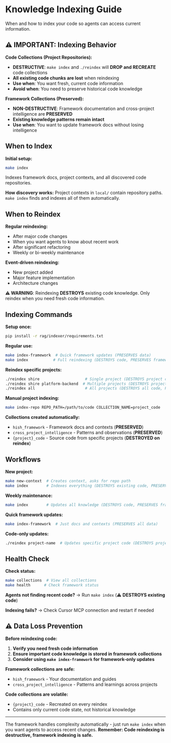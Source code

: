 # Knowledge Indexing Guide

When and how to index your code so agents can access current information.

## ⚠️ **IMPORTANT: Indexing Behavior**

**Code Collections (Project Repositories):**
- **DESTRUCTIVE**: `make index` and `./reindex` will **DROP and RECREATE** code collections
- **All existing code chunks are lost** when reindexing
- **Use when**: You want fresh, current code information
- **Avoid when**: You need to preserve historical code knowledge

**Framework Collections (Preserved):**
- **NON-DESTRUCTIVE**: Framework documentation and cross-project intelligence are **PRESERVED**
- **Existing knowledge patterns remain intact**
- **Use when**: You want to update framework docs without losing intelligence

## When to Index

**Initial setup:**
```bash
make index
```

Indexes framework docs, project contexts, and all discovered code repositories.

**How discovery works:** Project contexts in `local/` contain repository paths. `make index` finds and indexes all of them automatically.

## When to Reindex

**Regular reindexing:**
- After major code changes
- When you want agents to know about recent work
- After significant refactoring
- Weekly or bi-weekly maintenance

**Event-driven reindexing:**
- New project added
- Major feature implementation
- Architecture changes

**⚠️ WARNING**: Reindexing **DESTROYS** existing code knowledge. Only reindex when you need fresh code information.

## Indexing Commands

**Setup once:**
```bash
pip install -r rag/indexer/requirements.txt
```

**Regular use:**
```bash
make index-framework  # Quick framework updates (PRESERVES data)
make index           # Full reindexing (DESTROYS code, PRESERVES framework)
```

**Reindex specific projects:**
```bash
./reindex shire                    # Single project (DESTROYS project code)
./reindex shire platform-backend  # Multiple projects (DESTROYS project code)
./reindex all                      # All projects (DESTROYS all code, PRESERVES framework)
```

**Manual project indexing:**
```bash
make index-repo REPO_PATH=/path/to/code COLLECTION_NAME=project_code
```

**Collections created automatically:**
- `hish_framework` - Framework docs and contexts (**PRESERVED**)
- `cross_project_intelligence` - Patterns and observations (**PRESERVED**)
- `{project}_code` - Source code from specific projects (**DESTROYED on reindex**)

## Workflows

**New project:**
```bash
make new-context  # Creates context, asks for repo path
make index        # Indexes everything (DESTROYS existing code, PRESERVES framework)
```

**Weekly maintenance:**
```bash
make index        # Updates all knowledge (DESTROYS code, PRESERVES framework)
```

**Quick framework updates:**
```bash
make index-framework  # Just docs and contexts (PRESERVES all data)
```

**Code-only updates:**
```bash
./reindex project-name  # Updates specific project code (DESTROYS project code only)
```

## Health Check

**Check status:**
```bash
make collections  # View all collections
make health      # Check framework status
```

**Agents not finding recent code?** → Run `make index` (⚠️ **DESTROYS existing code**)

**Indexing fails?** → Check Cursor MCP connection and restart if needed

## ⚠️ **Data Loss Prevention**

**Before reindexing code:**
1. **Verify you need fresh code information**
2. **Ensure important code knowledge is stored in framework collections**
3. **Consider using `make index-framework` for framework-only updates**

**Framework collections are safe:**
- `hish_framework` - Your documentation and guides
- `cross_project_intelligence` - Patterns and learnings across projects

**Code collections are volatile:**
- `{project}_code` - Recreated on every reindex
- Contains only current code state, not historical knowledge

---

The framework handles complexity automatically - just run `make index` when you want agents to access recent changes. **Remember: Code reindexing is destructive, framework indexing is safe.**


